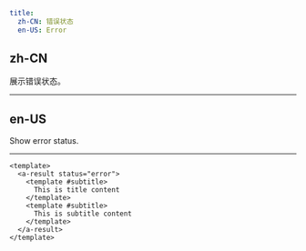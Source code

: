 ```yaml
title:
  zh-CN: 错误状态
  en-US: Error
```

## zh-CN

展示错误状态。

---

## en-US

Show error status.

---

```vue
<template>
  <a-result status="error">
    <template #subtitle>
      This is title content
    </template>
    <template #subtitle>
      This is subtitle content
    </template>
  </a-result>
</template>
```
